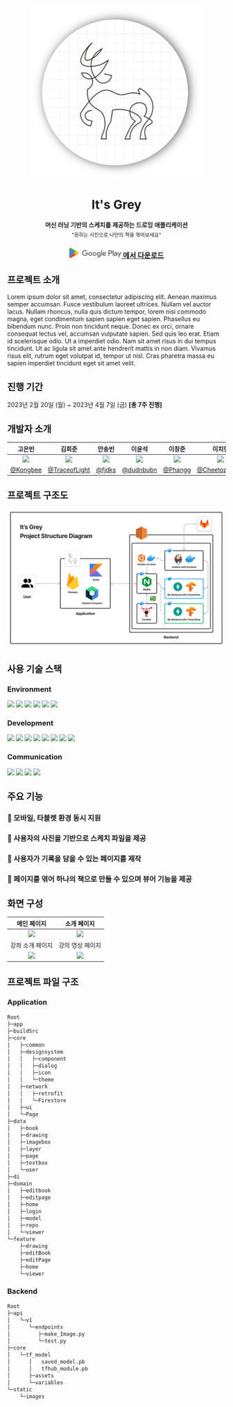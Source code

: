 <div align="center">
	<img src="./static/logo.png" alt="It's Grey" width="400" height="400">
	<h1 align="center">
		It's Grey
	</h1>
</div>
<div align="center">
	<strong>
		머신 러닝 기반의 스케치를 제공하는 드로잉 애플리케이션
	</strong>
    <br />
	<sub>"원하는 사진으로 나만의 책을 엮어보세요"</sub>
</div>


<div align="center">
	<h3 align="center">
		<a href="https://play.google.com/store/apps/details?id=com.tntt.itsgrey">
			<img src="./static/google_play_logo.png" alt="It's Grey" width="120" height="23">
	에서 다운로드
		</a>
    </h3>
</div>


## 프로젝트 소개

Lorem ipsum dolor sit amet, consectetur adipiscing elit. Aenean maximus semper accumsan. Fusce vestibulum laoreet ultrices. Nullam vel auctor lacus. Nullam rhoncus, nulla quis dictum tempor, lorem nisi commodo magna, eget condimentum sapien sapien eget sapien. Phasellus eu bibendum nunc. Proin non tincidunt neque. Donec ex orci, ornare consequat lectus vel, accumsan vulputate sapien. Sed quis leo erat. Etiam id scelerisque odio. Ut a imperdiet odio. Nam sit amet risus in dui tempus tincidunt. Ut ac ligula sit amet ante hendrerit mattis in non diam. Vivamus risus elit, rutrum eget volutpat id, tempor ut nisl. Cras pharetra massa eu sapien imperdiet tincidunt eget sit amet velit.



## 진행 기간

2023년 2월 20일 (월) ~ 2023년 4월 7일 (금) **[총 7주 진행]**



## 개발자 소개

|      고은빈      |         김희준         |       안송빈       |       이윤석       |       이창준       |       이치헌       |
| :------------------------------------------------------------------------------: | :---------------------------------------------------------------------------------------------------------------------------------------------------: | :---------------------------------------------------------------------------------------------------------------------------------------------------------------------------------------------------: | :---------------------------------------------------------------------------------------------------------------------------------------------------------------------------------------------------: | :---------------------------------------------------------------------------------------------------------------------------------------------------------------------------------------------------: | :---------------------------------------------------------------------------------------------------------------------------------------------------------------------------------------------------: |
| <img width="160px" src="https://avatars.githubusercontent.com/u/84635035?v=4" /> | <img width="160px" src="https://avatars.githubusercontent.com/u/98262849?v=4" />    | <img width="160px" src="https://avatars.githubusercontent.com/u/82949079?v=4"/>   | <img width="160px" src="https://avatars.githubusercontent.com/u/76838107?v=4"/> | <img width="160px" src="https://avatars.githubusercontent.com/u/109324421?v=4"/> | <img width="160px" src="https://avatars.githubusercontent.com/u/81691407?v=4"/> |
|   [@Kongbee](https://github.com/kongbee)   |  [@TraceofLight](https://github.com/ChaeyeonSeo)  | [@fjdks](https://github.com/fjdks) | [@dudnbubn](https://github.com/dudnbubn) | [@Phangg](https://github.com/phangg) | [@Cheetozzeong](https://avatars.githubusercontent.com/u/81691407?v=4) |



## 프로젝트 구조도

![project_structure_diagram](./static/project_structure_diagram.png)



## 사용 기술 스택

### Environment

<div>
	<img src="https://img.shields.io/badge/Android Studio-FFFFFF?style=flat&logo=Android Studio&logoColor=3DDC84">
    <img src="https://img.shields.io/badge/Visual Studio Code-FFFFFF?style=flat&logo=Visual Studio Code&logoColor=007ACC">
    <img src="https://img.shields.io/badge/Google Colab-FFFFFF?style=flat&logo=Google Colab&logoColor=F9AB00">
    <img src="https://img.shields.io/badge/Amazon EC2-FFFFFF?style=flat&logo=Amazon EC2&logoColor=FF9900">
    <img src="https://img.shields.io/badge/Git-FFFFFF?style=flat&logo=Git&logoColor=F05032">
    <img src="https://img.shields.io/badge/GitLab-FFFFFF?style=flat&logo=GitLab&logoColor=FC6D26">
</div>


### Development

<div>
	<img src="https://img.shields.io/badge/Kotlin-FFFFFF?style=flat&logo=Kotlin&logoColor=7F52FF">
    <img src="https://img.shields.io/badge/Jetpack Compose-FFFFFF?style=flat&logo=Jetpack Compose&logoColor=4285F4">
    <img src="https://img.shields.io/badge/Firebase-FFFFFF?style=flat&logo=Firebase&logoColor=FFCA28">
    <img src="https://img.shields.io/badge/FastAPI-FFFFFF?style=flat&logo=FastAPI&logoColor=009688">
    <img src="https://img.shields.io/badge/TensorFlow-FFFFFF?style=flat&logo=TensorFlow&logoColor=FF6F00">
    <img src="https://img.shields.io/badge/Docker-FFFFFF?style=flat&logo=Docker&logoColor=2496ED">
    <img src="https://img.shields.io/badge/Jenkins-FFFFFF?style=flat&logo=Jenkins&logoColor=D24939">
    <img src="https://img.shields.io/badge/NGINX-FFFFFF?style=flat&logo=NGINX&logoColor=009639">
</div>


### Communication

<div>
    <img src="https://img.shields.io/badge/Mattermost-FFFFFF?style=flat&logo=Mattermost&logoColor=0058CC">
    <img src="https://img.shields.io/badge/Slack-FFFFFF?style=flat&logo=Slack&logoColor=4A154B">
    <img src="https://img.shields.io/badge/Notion-FFFFFF?style=flat&logo=Notion&logoColor=000000">
	<img src="https://img.shields.io/badge/Jira-FFFFFF?style=flat&logo=Jira&logoColor=0052CC">
</div>


## 주요 기능

### :round_pushpin: 모바일, 타블렛 환경 동시 지원

### :round_pushpin: 사용자의 사진을 기반으로 스케치 파일을 제공

### :round_pushpin: 사용자가 기록을 담을 수 있는 페이지를 제작

### :round_pushpin: 페이지를 엮어 하나의 책으로 만들 수 있으며 뷰어 기능을 제공



## 화면 구성

| 메인 페이지  |  소개 페이지   |
| :-------------------------------------------: | :------------: |
| <img width="329" src="https://picsum.photos/200/300"/> | <img width="329" src="https://picsum.photos/200/300"/> |
| 강좌 소개 페이지   |  강의 영상 페이지   |
| <img width="329" src="https://picsum.photos/200/300"/> | <img width="329" src="https://picsum.photos/200/300"/> |



## 프로젝트 파일 구조

### Application

```text
Root
├─app
├─buildSrc
├─core
│   ├─common
│   ├─designsystem
│   │   ├─component
│   │   ├─dialog
│   │   ├─icon
│   │   └─theme
│   ├─network
│   │   ├─retrofit
│   │   └─Firestore
│   ├─ui
│   └─Page 
├─data
│   ├─book
│   ├─drawing
│   ├─imagebox
│   ├─layer
│   ├─page
│   ├─textbox
│   └─user
├─di
├─domain
│   ├─editbook
│   ├─editpage
│   ├─home
│   ├─login
│   ├─model
│   ├─repo
│   └─viewer
└─feature
    ├─drawing
    ├─editBook
    ├─editPage
    ├─home
    └─viewer
```

### Backend

```text
Root
├─api
│   └─v1
│      └─endpoints
│         ├─make_Image.py
│         └─test.py
├─core
│   └─tf_model
│      │   saved_model.pb
│      │   tfhub_module.pb
│      ├─assets
│      └─variables
└─static
    └─images
```

